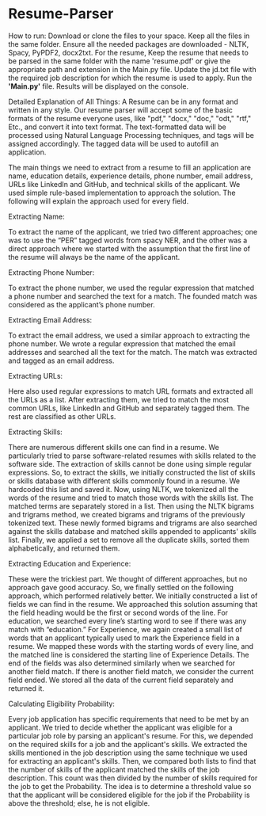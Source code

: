 # Resume-Parser

How to run: Download or clone the files to your space. Keep all the files in the same folder. Ensure all the needed packages are downloaded - NLTK, Spacy, PyPDF2, docx2txt. For the resume, Keep the resume that needs to be parsed in the same folder with the name 'resume.pdf' or give the appropriate path and extension in the Main.py file. Update the jd.txt file with the required job description for which the resume is used to apply. Run the **'Main.py'** file. Results will be displayed on the console.

Detailed Explanation of All Things: A Resume can be in any format and written in any style. Our resume parser will accept some of the basic formats of the resume everyone uses, like "pdf," "docx," "doc," "odt," "rtf," Etc., and convert it into text format. The text-formatted data will be processed using Natural Language Processing techniques, and tags will be assigned accordingly. The tagged data will be used to autofill an application.

The main things we need to extract from a resume to fill an application are name, education details, experience details, phone number, email address, URLs like LinkedIn and GitHub, and technical skills of the applicant. We used simple rule-based implementation to approach the solution. The following will explain the approach used for every field.

Extracting Name:

To extract the name of the applicant, we tried two different approaches; one was to use the “PER” tagged words from spacy NER, and the other was a direct approach where we started with the assumption that the first line of the resume will always be the name of the applicant.

Extracting Phone Number:

To extract the phone number, we used the regular expression that matched a phone number and searched the text for a match. The founded match was considered as the applicant’s phone number.

Extracting Email Address:

To extract the email address, we used a similar approach to extracting the phone number. We wrote a regular expression that matched the email addresses and searched all the text for the match. The match was extracted and tagged as an email address.

Extracting URLs:

Here also used regular expressions to match URL formats and extracted all the URLs as a list. After extracting them, we tried to match the most common URLs, like LinkedIn and GitHub and separately tagged them. The rest are classified as other URLs.

Extracting Skills:

There are numerous different skills one can find in a resume. We particularly tried to parse software-related resumes with skills related to the software side. The extraction of skills cannot be done using simple regular expressions. So, to extract the skills, we initially constructed the list of skills or skills database with different skills commonly found in a resume. We hardcoded this list and saved it. Now, using NLTK, we tokenized all the words of the resume and tried to match those words with the skills list. The matched terms are separately stored in a list. Then using the NLTK bigrams and trigrams method, we created bigrams and trigrams of the previously tokenized text. These newly formed bigrams and trigrams are also searched against the skills database and matched skills appended to applicants' skills list. Finally, we applied a set to remove all the duplicate skills, sorted them alphabetically, and returned them.

Extracting Education and Experience:

These were the trickiest part. We thought of different approaches, but no approach gave good accuracy. So, we finally settled on the following approach, which performed relatively better. We initially constructed a list of fields we can find in the resume. We approached this solution assuming that the field heading would be the first or second words of the line. For education, we searched every line’s starting word to see if there was any match with “education.” For Experience, we again created a small list of words that an applicant typically used to mark the Experience field in a resume. We mapped these words with the starting words of every line, and the matched line is considered the starting line of Experience Details. The end of the fields was also determined similarly when we searched for another field match. If there is another field match, we consider the current field ended. We stored all the data of the current field separately and returned it.

Calculating Eligibility Probability:

Every job application has specific requirements that need to be met by an applicant. We tried to decide whether the applicant was eligible for a particular job role by parsing an applicant's resume. For this, we depended on the required skills for a job and the applicant's skills. We extracted the skills mentioned in the job description using the same technique we used for extracting an applicant's skills. Then, we compared both lists to find that the number of skills of the applicant matched the skills of the job description. This count was then divided by the number of skills required for the job to get the Probability. The idea is to determine a threshold value so that the applicant will be considered eligible for the job if the Probability is above the threshold; else, he is not eligible.
